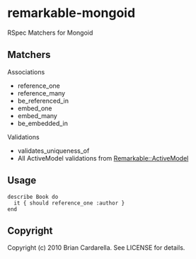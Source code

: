 # remarkable-mongoid
RSpec Matchers for Mongoid

## Matchers

Associations

* reference_one
* reference_many
* be_referenced_in
* embed_one
* embed_many
* be_embedded_in

Validations

* validates_uniqueness_of
* All ActiveModel validations from [Remarkable::ActiveModel](http://github.com/remarkable/remarkable/tree/master/remarkable_activemodel)

## Usage

    describe Book do
      it { should reference_one :author }
    end
    
## Copyright

Copyright (c) 2010 Brian Cardarella. See LICENSE for details.
